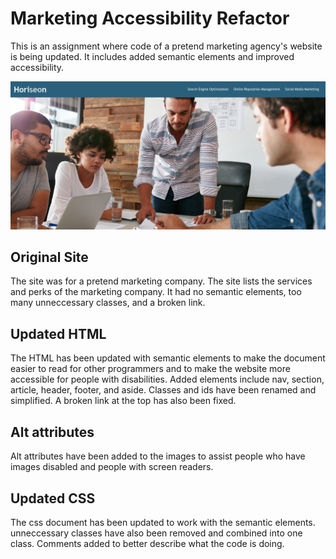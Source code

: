 # Marketing Accessibility Refactor
This is an assignment where code of a pretend marketing agency's website is being updated. It includes added semantic elements and improved accessibility.

![Picture of the top of the website](./assets/images/website-image.png)

## Original Site

The site was for a pretend marketing company. The site lists the services and perks of the marketing company. It had no semantic elements, too many unneccessary classes, and a broken link.

## Updated HTML

The HTML has been updated with semantic elements to make the document easier to read for other programmers and to make the website more accessible for people with disabilities. Added elements include nav, section, article, header, footer, and aside. Classes and ids have been renamed and simplified. A broken link at the top has also been fixed.

## Alt attributes

Alt attributes have been added to the images to assist people who have images disabled and people with screen readers.

## Updated CSS

The css document has been updated to work with the semantic elements. unneccessary classes have also been removed and combined into one class. Comments added to better describe what the code is doing.


